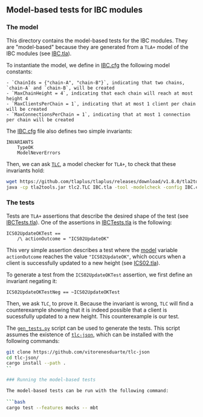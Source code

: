## Model-based tests for IBC modules

### The model

This directory contains the model-based tests for the IBC modules. They are "model-based" because they are generated from a `TLA+` model of the IBC modules (see [IBC.tla](support/model_based/IBC.tla)).

To instantiate the model, we define in [IBC.cfg](support/model_based/IBC.cfg) the following model constants:

    - `ChainIds = {"chain-A", "chain-B"}`, indicating that two chains, `chain-A` and `chain-B`, will be created
    - `MaxChainHeight = 4`, indicating that each chain will reach at most height 4
    - `MaxClientsPerChain = 1`, indicating that at most 1 client per chain will be created
    - `MaxConnectionsPerChain = 1`, indicating that at most 1 connection per chain will be created

The [IBC.cfg](support/model_based/IBC.cfg) file also defines two simple invariants:
```tla
INVARIANTS
    TypeOK
    ModelNeverErrors
```

Then, we can ask [`TLC`](https://github.com/tlaplus/tlaplus), a model checker for `TLA+`, to check that these invariants hold:

```bash
wget https://github.com/tlaplus/tlaplus/releases/download/v1.8.0/tla2tools.jar
java -cp tla2tools.jar tlc2.TLC IBC.tla -tool -modelcheck -config IBC.cfg -workers auto
```

### The tests

Tests are `TLA+` assertions that describe the desired shape of the test (see [IBCTests.tla](support/model_based/IBCTests.tla)). One of the assertions in [IBCTests.tla](support/model_based/IBCTests.tla) is the following:

```tla
ICS02UpdateOKTest ==
    /\ actionOutcome = "ICS02UpdateOK"
```

This very simple assertion describes a test where the [model](support/model_based/IBC.tla) variable `actionOutcome` reaches the value `"ICS02UpdateOK"`, which occurs when a client is successfully updated to a new height (see [ICS02.tla](support/model_based/ICS02.tla)).

To generate a test from the `ICS02UpdateOKTest` assertion, we first define an invariant negating it:
```tla
ICS02UpdateOKTestNeg == ~ICS02UpdateOKTest
```

Then, we ask `TLC`, to prove it. Because the invariant is wrong, `TLC` will find a counterexample showing that it is indeed possible that a client is sucessfully updated to a new height. This counterexample is our test.

The [`gen_tests.py`](support/model_based/gen_tests.py) script can be used to generate the tests. This script assumes the existence of [`tlc-json`](https://github.com/vitorenesduarte/tlc-json), which can be installed with the following commands:

```bash
git clone https://github.com/vitorenesduarte/tlc-json
cd tlc-json/
cargo install --path .
``

### Running the model-based tests

The model-based tests can be run with the following command:
 
```bash
cargo test --features mocks -- mbt
```
